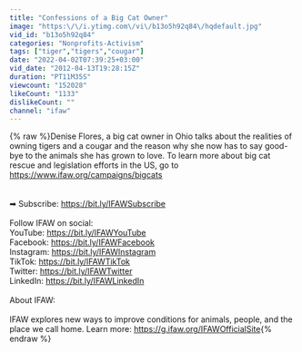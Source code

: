 ```yaml
---
title: "Confessions of a Big Cat Owner"
image: "https:\/\/i.ytimg.com\/vi\/b13o5h92q84\/hqdefault.jpg"
vid_id: "b13o5h92q84"
categories: "Nonprofits-Activism"
tags: ["tiger","tigers","cougar"]
date: "2022-04-02T07:39:25+03:00"
vid_date: "2012-04-13T19:28:15Z"
duration: "PT11M35S"
viewcount: "152028"
likeCount: "1133"
dislikeCount: ""
channel: "ifaw"
---
```

{% raw %}Denise Flores, a big cat owner in Ohio talks about the realities of owning tigers and a cougar and the reason why she now has to say good-bye to the animals she has grown to love. To learn more about big cat rescue and legislation efforts in the US, go to <a rel="nofollow" target="blank" href="https://www.ifaw.org/campaigns/bigcats">https://www.ifaw.org/campaigns/bigcats</a><br /><br /><br />➡ Subscribe: <a rel="nofollow" target="blank" href="https://bit.ly/IFAWSubscribe">https://bit.ly/IFAWSubscribe</a> <br /><br />Follow IFAW on social: <br />YouTube: <a rel="nofollow" target="blank" href="https://bit.ly/IFAWYouTube">https://bit.ly/IFAWYouTube</a> <br />Facebook: <a rel="nofollow" target="blank" href="https://bit.ly/IFAWFacebook">https://bit.ly/IFAWFacebook</a> <br />Instagram: <a rel="nofollow" target="blank" href="https://bit.ly/IFAWInstagram">https://bit.ly/IFAWInstagram</a> <br />TikTok: <a rel="nofollow" target="blank" href="https://bit.ly/IFAWTikTok">https://bit.ly/IFAWTikTok</a> <br />Twitter: <a rel="nofollow" target="blank" href="https://bit.ly/IFAWTwitter">https://bit.ly/IFAWTwitter</a> <br />LinkedIn: <a rel="nofollow" target="blank" href="https://bit.ly/IFAWLinkedIn">https://bit.ly/IFAWLinkedIn</a> <br /><br />About IFAW: <br /><br />IFAW explores new ways to improve conditions for animals, people, and the place we call home. Learn more: <a rel="nofollow" target="blank" href="https://g.ifaw.org/IFAWOfficialSite">https://g.ifaw.org/IFAWOfficialSite</a>{% endraw %}
